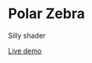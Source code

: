 # Polar Zebra
                                         
Silly shader

[Live demo](https://fforw.github.io/polar-zebra/)
